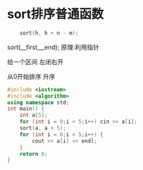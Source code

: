 # sort排序普通函数

```c++
    sort(h, h + n - m);
```

sort(__first,__end); 原理:利用指针

给一个区间 左闭右开

从0开始排序 升序

```cpp
#include <iostream>
#include <algorithm>
using namespace std;
int main() {
    int a[5];
    for (int i = 0;i < 5;i++) cin >> a[i];
    sort(a, a + 5);
    for (int i = 0;i < 5;i++) {
        cout << a[i] << endl;
    }
    return 0;
}
```
